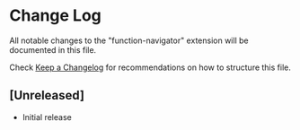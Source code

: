# Change Log

All notable changes to the "function-navigator" extension will be documented in this file.

Check [Keep a Changelog](http://keepachangelog.com/) for recommendations on how to structure this file.

## [Unreleased]

- Initial release